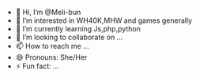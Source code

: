 - 👋 Hi, I’m @Meli-bun
- 👀 I’m interested in WH40K,MHW and games generally
- 🌱 I’m currently learning Js,php,python
- 💞️ I’m looking to collaborate on ...
- 📫 How to reach me ...
- 😄 Pronouns: She/Her
- ⚡ Fun fact: ...

<!---
Meli-bun/Meli-bun is a ✨ special ✨ repository because its `README.md` (this file) appears on your GitHub profile.
You can click the Preview link to take a look at your changes.
--->
